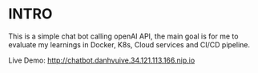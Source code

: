 # INTRO
This is a simple chat bot calling openAI API, the main goal is for me to evaluate my learnings in Docker, K8s, Cloud services and CI/CD pipeline.

Live Demo: http://chatbot.danhvuive.34.121.113.166.nip.io
